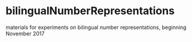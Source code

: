 # bilingualNumberRepresentations
materials for experiments on bilingual number representations, beginning November 2017

